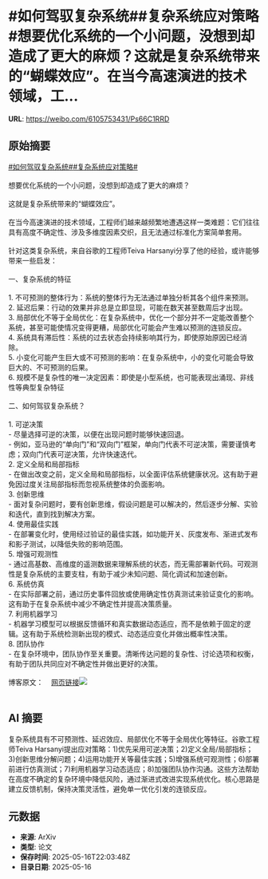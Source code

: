 # #如何驾驭复杂系统##复杂系统应对策略#想要优化系统的一个小问题，没想到却造成了更大的麻烦？这就是复杂系统带来的“蝴蝶效应”。在当今高速演进的技术领域，工...

**URL**: https://weibo.com/6105753431/Ps66C1RRD

## 原始摘要

<a href="https://m.weibo.cn/search?containerid=231522type%3D1%26t%3D10%26q%3D%23%E5%A6%82%E4%BD%95%E9%A9%BE%E9%A9%AD%E5%A4%8D%E6%9D%82%E7%B3%BB%E7%BB%9F%23&amp;extparam=%23%E5%A6%82%E4%BD%95%E9%A9%BE%E9%A9%AD%E5%A4%8D%E6%9D%82%E7%B3%BB%E7%BB%9F%23" data-hide=""><span class="surl-text">#如何驾驭复杂系统#</span></a><a href="https://m.weibo.cn/search?containerid=231522type%3D1%26t%3D10%26q%3D%23%E5%A4%8D%E6%9D%82%E7%B3%BB%E7%BB%9F%E5%BA%94%E5%AF%B9%E7%AD%96%E7%95%A5%23&amp;extparam=%23%E5%A4%8D%E6%9D%82%E7%B3%BB%E7%BB%9F%E5%BA%94%E5%AF%B9%E7%AD%96%E7%95%A5%23" data-hide=""><span class="surl-text">#复杂系统应对策略#</span></a><br><br>想要优化系统的一个小问题，没想到却造成了更大的麻烦？<br><br>这就是复杂系统带来的“蝴蝶效应”。<br><br>在当今高速演进的技术领域，工程师们越来越频繁地遭遇这样一类难题：它们往往具有高度不确定性、涉及多维度因素交织，且无法通过标准化方案简单套用。<br><br>针对这类复杂系统，来自谷歌的工程师Teiva Harsanyi分享了他的经验，或许能够带来一些启发：<br><br>一、复杂系统的特征<br><br>1. 不可预测的整体行为：系统的整体行为无法通过单独分析其各个组件来预测。<br>2. 延迟后果：行动的效果并非总是立即显现，可能在数天甚至数周后才出现。<br>3. 局部优化不等于全局优化：在复杂系统中，优化一个部分并不一定能改善整个系统，甚至可能使情况变得更糟，局部优化可能会产生难以预测的连锁反应。<br>4. 系统具有滞后性：系统的过去状态会持续影响其行为，即使原始原因已经消除。<br>5. 小变化可能产生巨大或不可预测的影响：在复杂系统中，小的变化可能会导致巨大的、不可预测的后果。<br>6. 规模不是复杂性的唯一决定因素：即使是小型系统，也可能表现出涌现、非线性等典型复杂特征<br><br>二、如何驾驭复杂系统？<br><br>1. 可逆决策<br>  - 尽量选择可逆的决策，以便在出现问题时能够快速回退。<br>  - 例如，亚马逊的“单向门”和“双向门”框架，单向门代表不可逆决策，需要谨慎考虑；双向门代表可逆决策，允许快速迭代。<br>2. 定义全局和局部指标<br>  - 在做出改变之前，定义全局和局部指标，以全面评估系统健康状况。这有助于避免因过度关注局部指标而忽视系统整体的负面影响。<br>3. 创新思维<br>  - 面对复杂问题时，要有创新思维，假设问题是可以解决的，然后逐步分解、实验和迭代，直到找到解决方案。<br>4. 使用最佳实践<br>  - 在部署变化时，使用经过验证的最佳实践，如功能开关、灰度发布、渐进式发布和影子测试，以降低失败的影响范围。<br>5. 增强可观测性<br>  - 通过高基数、高维度的遥测数据来理解系统的状态，而无需部署新代码。可观测性是复杂系统的主要支柱，有助于减少未知问题、简化调试和加速创新。<br>6. 系统仿真<br>  - 在实际部署之前，通过历史事件回放或使用确定性仿真测试来验证变化的影响。这有助于在复杂系统中减少不确定性并提高决策质量。<br>7. 利用机器学习<br>  - 机器学习模型可以根据反馈循环和真实数据动态适应，而不是依赖于固定的逻辑。这有助于系统检测新出现的模式、动态适应变化并做出概率性决策。<br>8. 团队协作<br>  - 在复杂环境中，团队协作至关重要。清晰传达问题的复杂性、讨论选项和权衡，有助于团队共同应对不确定性并做出更好的决策。<br><br>博客原文：<a href="https://weibo.cn/sinaurl?u=https%3A%2F%2Fwww.thecoder.cafe%2Fp%2Fcomplex-systems" data-hide=""><span class="url-icon"><img style="width: 1rem;height: 1rem" src="https://h5.sinaimg.cn/upload/2015/09/25/3/timeline_card_small_web_default.png" referrerpolicy="no-referrer"></span><span class="surl-text">网页链接</span></a><img style="" src="https://tvax4.sinaimg.cn/large/006Fd7o3gy1i1hf0yltf7j30zk0hsng5.jpg" referrerpolicy="no-referrer"><br><br>

## AI 摘要

复杂系统具有不可预测性、延迟效应、局部优化不等于全局优化等特征。谷歌工程师Teiva Harsanyi提出应对策略：1)优先采用可逆决策；2)定义全局/局部指标；3)创新思维分解问题；4)运用功能开关等最佳实践；5)增强系统可观测性；6)部署前进行仿真测试；7)利用机器学习动态适应；8)加强团队协作沟通。这些方法帮助在高度不确定的复杂环境中降低风险，通过渐进式改进实现系统优化。核心思路是建立反馈机制，保持决策灵活性，避免单一优化引发的连锁反应。

## 元数据

- **来源**: ArXiv
- **类型**: 论文
- **保存时间**: 2025-05-16T22:03:48Z
- **目录日期**: 2025-05-16
